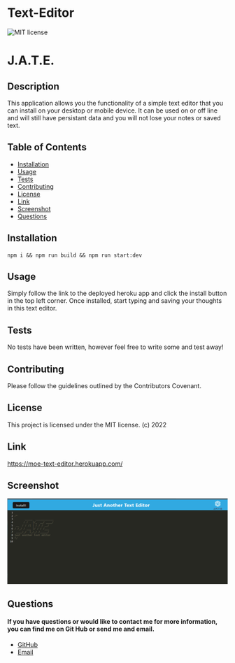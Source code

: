 # Text-Editor

![MIT license](https://img.shields.io/badge/MIT-license-blue)

# J.A.T.E.

## Description

This application allows you the functionality of a simple text editor that you can install on your desktop or mobile device. It can be used on or off line and will still have persistant data and you will not lose your notes or saved text.

## Table of Contents

- [Installation](#installation)
- [Usage](#usage)
- [Tests](#tests)
- [Contributing](#contributing)
- [License](#license)
- [Link](#link)
- [Screenshot](#screenshot)
- [Questions](#questions)

## Installation

    npm i && npm run build && npm run start:dev

## Usage

Simply follow the link to the deployed heroku app and click the install button in the top left corner. Once installed, start typing and saving your thoughts in this text editor.

## Tests

No tests have been written, however feel free to write some and test away!

## Contributing

Please follow the guidelines outlined by the Contributors Covenant.

## License

This project is licensed under the MIT license. (c) 2022

## Link

https://moe-text-editor.herokuapp.com/

## Screenshot

![J.A.T.E.](./imgs/jate.png)

## Questions

#### If you have questions or would like to contact me for more information, you can find me on Git Hub or send me and email.

- [GitHub](https://github.com/MohEssmat)
- [Email](mohamedessmat80@gmail.com)
